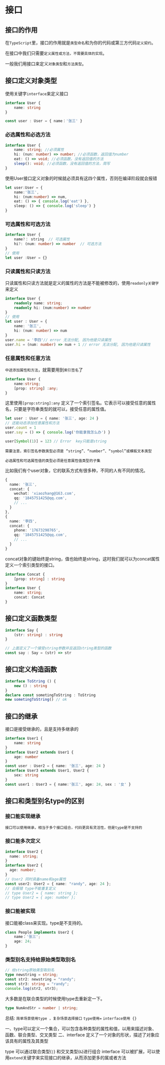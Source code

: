 # 接口

## 接口的作用

在`TypeScript`里，接口的作用就是`类型命名`和为你的代码或第三方代码`定义契约`。<br/>

在接口中我们只需要`定义属性或方法，不需要具体的实现`。<br/>

一般我们用接口来定义`对象类型`和`方法类型`。

## 接口定义对象类型
使用关键字`interface`来定义接口
```ts
interface User {
    name: string
}

const user : User = { name：'张三' }
```

### 必选属性和必选方法
```ts
interface User {
    name: string; //必须属性
    hi: (nun: number) => number; //必须函数，返回值为number
    eat: () => void; //必须函数，没有返回值的方法
    sleep(): void; //必须函数，没有返回值的方法，简写
}
```
使用User接口定义对象的时候就必须具有这四个属性，否则在编译阶段就会报错
```ts
let user:User = {
    name:'张三',
    hi: (num:number) => num,
    eat: () => { console.log('eat') },
    sleep: () => { console.log('sleep') }
}
```

### 可选属性和可选方法
```ts
interface User {
    name?： string  // 可选属性
    hi?: (num: number) => number  // 可选方法
}
// 使用
let user :User = {}
```


### 只读属性和只读方法
只读属性和只读方法就是定义的属性的方法是不能被修改的，使用`readonly关键字`来定义
```ts
interface User {
    readonly name: string;
    readonly hi: (num:number) => number
}
// 使用
let user : User = {
    name: '张三',
    hi: (num: number) => num
}
user.name = '李四'// error 无法分配, 因为他是只读属性
user.hi = (num: number) => num + 1 // error 无法分配, 因为他是只读属性
```

### 任意属性和任意方法
`中途添加属性和方法`，就需要用到`索引签名`了
```ts
interface User {
    name:string;
    [prop: string] :any;
}
```
这里使用`[prop:string]:any` 定义了一个索引签名。它表示可以接受任意的属性名，只要是字符串类型的就可以，接受任意的属性值。
```ts
let user : User = { name: '张三', age: 24 }
// 还能动态添加任意属性和方法
user.count = 1
user.say = () => { console.log('你能拿我怎么办') }

user[Symbol(1)] = 123 // Error  key只能是string
```

`需要注意，索引签名参数类型必须是 “string”、“number”、“symbol”或模板文本类型`<br/>

`必选属性和可选属性值的类型必须是任意属性值类型的子集`<br/>


比如我们有个user对象，它的联系方式有很多种，不同的人有不同的情况。
```ts
{ 
  name: '张三', 
  concat: {
    wechat: 'xiaozhang@163.com', 
    qq: '1845751425@qq.com', 
    // ...
  }
},
{ 
  name: '李四', 
  concat: {
    phone: '17673298765', 
    qq: '1845751425@qq.com', 
    // ...
  }
}
```
concat对象的键始终是string，值也始终是string，这时我们就可以为concat属性定义一个索引类型的接口。

```ts
interface Concat {
    [prop: string] : string
}
interface User {
    name: string;
    concat: Concat
}
```

## 接口定义函数类型

```ts
interface Say {
    (str: string) : string
}

// 上面定义了一个接受string参数并且返回string类型的函数
const say : Say = (str) => str
```

## 接口定义构造函数
```ts
interface ToString () {
    new () : string
}
declare const sometingToString : ToString
new sometingToString() // ok
```

## 接口的继承

接口是接受继承的，且是支持多继承的
```ts
interface User1 {
    name: string
}
interface User2 extends User1 {
    age: number
}
const user : User2 = { name: '张三', age: 24 }
interface User3 extends User1, User2 {
    sex: string 
}
const user1 : User3 = { name:'张三', age: 24, sex : '女' }
```

## 接口和类型别名type的区别


### 接口能实现继承
`接口可以使用继承，相当于多个接口组合，代码更具有灵活性，但是type是不支持的`

### 接口能多次定义
```ts
interface User2 {
  name: string;
}
interface User2 {
  age: number;
}
// User2 同时具备name和age属性
const user2: User2 = { name: "randy", age: 24 };
// 会报错 type不能重复定义
// type User2 = { name: string };
// type User2 = { age: number };
```
### 接口能被实现
接口能被class来实现。type是不支持的。
```ts
class People implements User2 {
    name：'张三';
    age: 24;
}
```
### 类型别名支持给原始类型取别名

```ts
// 给string原始类型取别名
type newstring = string;
const str2: newstring = "randy";
const str3: string = "randy";
console.log(str2, str3);
```

大多数是在联合类型的时候使用type去重新定一下。

```ts
type NumAndStr = number | string;

```
总结: `简单场景使用type ，复杂场景选择接口` `type使用=` `interface使用 {}`

一、type可以定义一个集合，可以包含各种类型的属性和值，以用来描述对象、函数、联合类型、交叉类型
二、interface 定义了一个对象的形状，描述了对象应该具有的属性及其类型

type 可以通过联合类型(`|`) 和交叉类型(`&`)进行组合
interface 可以被扩展，可以使用`extend`关键字来实现接口的继承，从而添加更多的属或者方法

